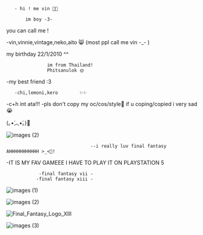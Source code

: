        - hi ! me vin 🎉😺

           im boy -3- 
       
you can call me !


-vin,vinnie,vintage,neko,aito 😸
(most ppl call me vin -_- )



my birthday 22/1/2010 ^^

                   im from Thailand!
                   Phitsanulok 🌞




-my best friend :3


       -chi,lemoni,kero        ✨✨


-c+h int ata!!!
-pls don't copy my oc/cos/style🥶
if u coping/copied i very sad😭



(⁠｡⁠•́⁠︿⁠•̀⁠｡⁠)💢



![images (2)](https://github.com/user-attachments/assets/dcd65028-2924-4718-bc56-1ba577295cdb)




                              
                                   --i really luv final fantasy AHHHHHHHHHHH >_<💢!
-IT IS MY FAV GAMEEE I HAVE TO PLAY IT ON PLAYSTATION 5


                -final fantasy vii -
               -final fantasy xiii -



![images (1)](https://github.com/user-attachments/assets/66032dd9-14ad-4b2d-9fea-441d5f9331fc)




                                      
![images (2)](https://github.com/user-attachments/assets/c4f7342c-b446-45df-8d0a-552ef6686e74)





![Final_Fantasy_Logo_XIII](https://github.com/user-attachments/assets/f8ca9e4a-6d9b-464d-b8bb-a2c0fda209c1)










![images (3)](https://github.com/user-attachments/assets/7186ffa8-9fcd-48fe-8340-13f56b03b2c0)



